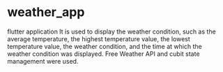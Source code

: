 # weather_app
flutter application It is used to display the weather condition, such as the average temperature, the highest temperature value, the lowest temperature value, the weather condition, and the time at which the weather condition was displayed. Free Weather API and cubit state management were used.
